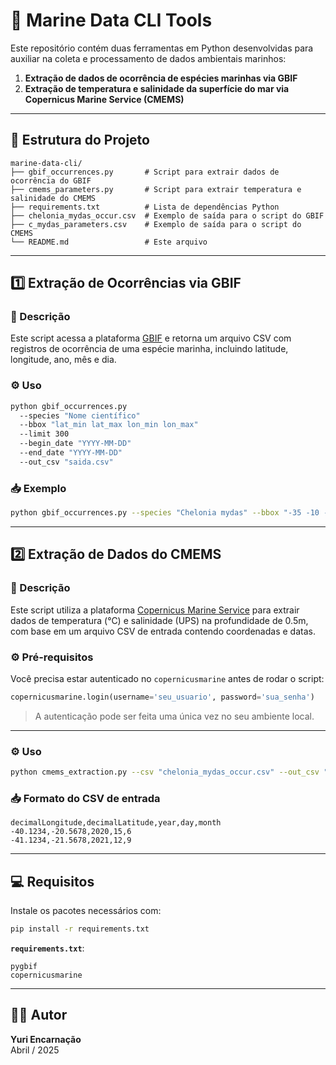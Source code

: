 
# 🌊 Marine Data CLI Tools

Este repositório contém duas ferramentas em Python desenvolvidas para auxiliar na coleta e processamento de dados ambientais marinhos:

1. **Extração de dados de ocorrência de espécies marinhas via GBIF**
2. **Extração de temperatura e salinidade da superfície do mar via Copernicus Marine Service (CMEMS)**

---

## 📁 Estrutura do Projeto

```
marine-data-cli/
├── gbif_occurrences.py       # Script para extrair dados de ocorrência do GBIF
├── cmems_parameters.py       # Script para extrair temperatura e salinidade do CMEMS
├── requirements.txt          # Lista de dependências Python
├── chelonia_mydas_occur.csv  # Exemplo de saída para o script do GBIF
├── c_mydas_parameters.csv    # Exemplo de saída para o script do CMEMS
└── README.md                 # Este arquivo
```

---

## 1️⃣ Extração de Ocorrências via GBIF

### 📌 Descrição

Este script acessa a plataforma [GBIF](https://www.gbif.org/) e retorna um arquivo CSV com registros de ocorrência de uma espécie marinha, incluindo latitude, longitude, ano, mês e dia.

### ⚙️ Uso

```bash
python gbif_occurrences.py 
  --species "Nome científico" 
  --bbox "lat_min lat_max lon_min lon_max" 
  --limit 300 
  --begin_date "YYYY-MM-DD" 
  --end_date "YYYY-MM-DD" 
  --out_csv "saida.csv"
```

### 📥 Exemplo

```bash
python gbif_occurrences.py --species "Chelonia mydas" --bbox "-35 -10 -50 -30" --limit 10 --begin_date "2010-01-01" --end_date "2020-12-31" --out_csv "chelonia_mydas_occur.csv"
```

---

## 2️⃣ Extração de Dados do CMEMS

### 📌 Descrição

Este script utiliza a plataforma [Copernicus Marine Service](https://marine.copernicus.eu/) para extrair dados de temperatura (°C) e salinidade (UPS) na profundidade de 0.5m, com base em um arquivo CSV de entrada contendo coordenadas e datas.

### ⚙️ Pré-requisitos

Você precisa estar autenticado no `copernicusmarine` antes de rodar o script:

```python
copernicusmarine.login(username='seu_usuario', password='sua_senha')
```

> A autenticação pode ser feita uma única vez no seu ambiente local.

---

### ⚙️ Uso

```bash
python cmems_extraction.py --csv "chelonia_mydas_occur.csv" --out_csv "c_mydas_parameters.csv"
```

### 📥 Formato do CSV de entrada

```csv
decimalLongitude,decimalLatitude,year,day,month
-40.1234,-20.5678,2020,15,6
-41.1234,-21.5678,2021,12,9
```

---

## 💻 Requisitos

Instale os pacotes necessários com:

```bash
pip install -r requirements.txt
```

**`requirements.txt`**:

```
pygbif
copernicusmarine

```

---

## 👨‍💻 Autor

**Yuri Encarnação**  
Abril / 2025


